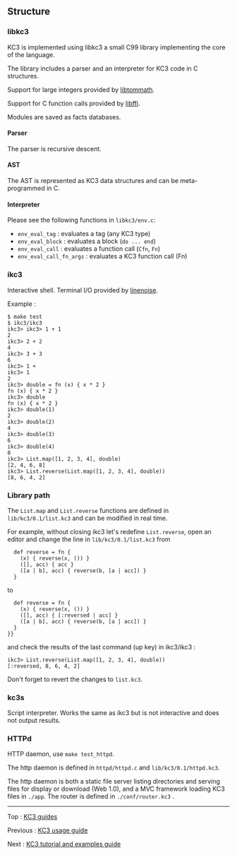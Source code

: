 
## Structure

### libkc3

KC3 is implemented using libkc3 a small C99 library implementing the core
of the language.

The library includes a parser and an interpreter for KC3 code in C
structures.

Support for large integers provided by
[libtommath](https://github.com/libtom/libtommath).

Support for C function calls provided by
[libffi](https://github.com/libffi/libffi).

Modules are saved as facts databases.


#### Parser

The parser is recursive descent.

#### AST

The AST is represented as KC3 data structures and can be meta-programmed
in C.

#### Interpreter

Please see the following functions in `libkc3/env.c`:
 - `env_eval_tag` : evaluates a tag (any KC3 type)
 - `env_eval_block` : evaluates a block (`do ... end`)
 - `env_eval_call` : evaluates a function call (`Cfn`, `Fn`)
 - `env_eval_call_fn_args` : evaluates a KC3 function call (Fn)


### ikc3

Interactive shell. Terminal I/O provided by
[linenoise](https://github.com/antirez/linenoise/tree/1.0).

Example :
```
$ make test
$ ikc3/ikc3
ikc3> ikc3> 1 + 1
2
ikc3> 2 + 2
4
ikc3> 3 + 3
6
ikc3> 1 +
ikc3> 1
2
ikc3> double = fn (x) { x * 2 }
fn (x) { x * 2 }
ikc3> double
fn (x) { x * 2 }
ikc3> double(1)
2
ikc3> double(2)
4
ikc3> double(3)
6
ikc3> double(4)
8
ikc3> List.map([1, 2, 3, 4], double)
[2, 4, 6, 8]
ikc3> List.reverse(List.map([1, 2, 3, 4], double))
[8, 6, 4, 2]
```

### Library path

The `List.map` and `List.reverse` functions are defined in
`lib/kc3/0.1/list.kc3` and can be modified in real time.

For example, without closing ikc3 let's redefine `List.reverse`,
open an editor and change the line in `lib/kc3/0.1/list.kc3` from

```
  def reverse = fn {
    (x) { reverse(x, ()) }
    ([], acc) { acc }
    ([a | b], acc) { reverse(b, [a | acc]) }
  }
```

to

```
  def reverse = fn {
    (x) { reverse(x, ()) }
    ([], acc) { [:reversed | acc] }
    ([a | b], acc) { reverse(b, [a | acc]) }
  }
}}
```

and check the results of the last command (up key) in ikc3/ikc3 :

```
ikc3> List.reverse(List.map([1, 2, 3, 4], double))
[:reversed, 8, 6, 4, 2]
```

Don't forget to revert the changes to `list.kc3`.


### kc3s

Script interpreter. Works the same as ikc3 but is not interactive
and does not output results.


### HTTPd

HTTP daemon, use `make test_httpd`.

The http daemon is defined in `httpd/httpd.c` and
`lib/kc3/0.1/httpd.kc3`.

The http daemon is both a static file server listing directories and
serving files for display or download (Web 1.0), and a MVC framework
loading KC3 files in `./app`. The router is defined in
`./conf/router.kc3` .

---

Top : [KC3 guides](./)

Previous : [KC3 usage guide](3.3_Usage)

Next : [KC3 tutorial and examples guide](3.5_Tutorial)
